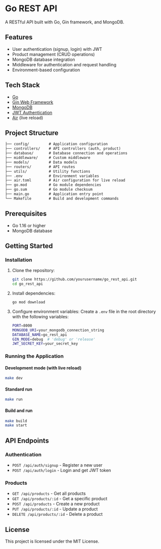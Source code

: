 # Go REST API

A RESTful API built with Go, Gin framework, and MongoDB.

## Features

- User authentication (signup, login) with JWT
- Product management (CRUD operations)
- MongoDB database integration
- Middleware for authentication and request handling
- Environment-based configuration

## Tech Stack

- [Go](https://golang.org/)
- [Gin Web Framework](https://github.com/gin-gonic/gin)
- [MongoDB](https://www.mongodb.com/)
- [JWT Authentication](https://github.com/golang-jwt/jwt)
- [Air](https://github.com/cosmtrek/air) (live reload)

## Project Structure

```markdown
├── config/         # Application configuration
├── controllers/    # API controllers (auth, product)
├── database/       # Database connection and operations
├── middleware/     # Custom middleware
├── models/         # Data models
├── routers/        # API routes
├── utils/          # Utility functions
├── .env            # Environment variables
├── air.toml        # Air configuration for live reload
├── go.mod          # Go module dependencies
├── go.sum          # Go module checksum
├── main.go         # Application entry point
└── Makefile        # Build and development commands
```

## Prerequisites

- Go 1.16 or higher
- MongoDB database

## Getting Started

### Installation

1. Clone the repository:

   ```bash
   git clone https://github.com/yourusername/go_rest_api.git
   cd go_rest_api
   ```

2. Install dependencies:

   ```bash
   go mod download
   ```

3. Configure environment variables:
   Create a `.env` file in the root directory with the following variables:

   ```bash
   PORT=8000
   MONGODB_URI=your_mongodb_connection_string
   DATABASE_NAME=go_rest_api
   GIN_MODE=debug  # 'debug' or 'release'
   JWT_SECRET_KEY=your_secret_key
   ```

### Running the Application

#### Development mode (with live reload)

```bash
make dev
```

#### Standard run

```bash
make run
```

#### Build and run

```bash
make build
make start
```

## API Endpoints

### Authentication

- `POST /api/auth/signup` - Register a new user
- `POST /api/auth/login` - Login and get JWT token

### Products

- `GET /api/products` - Get all products
- `GET /api/products/:id` - Get a specific product
- `POST /api/products` - Create a new product
- `PUT /api/products/:id` - Update a product
- `DELETE /api/products/:id` - Delete a product

## License

This project is licensed under the MIT License.
